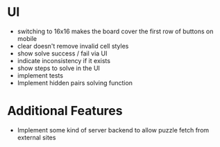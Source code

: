# UI

- switching to 16x16 makes the board cover the first row of buttons on mobile
- clear doesn't remove invalid cell styles
- show solve success / fail via UI
- indicate inconsistency if it exists
- show steps to solve in the UI
- implement tests
- Implement hidden pairs solving function

# Additional Features

- Implement some kind of server backend to allow puzzle fetch from external sites